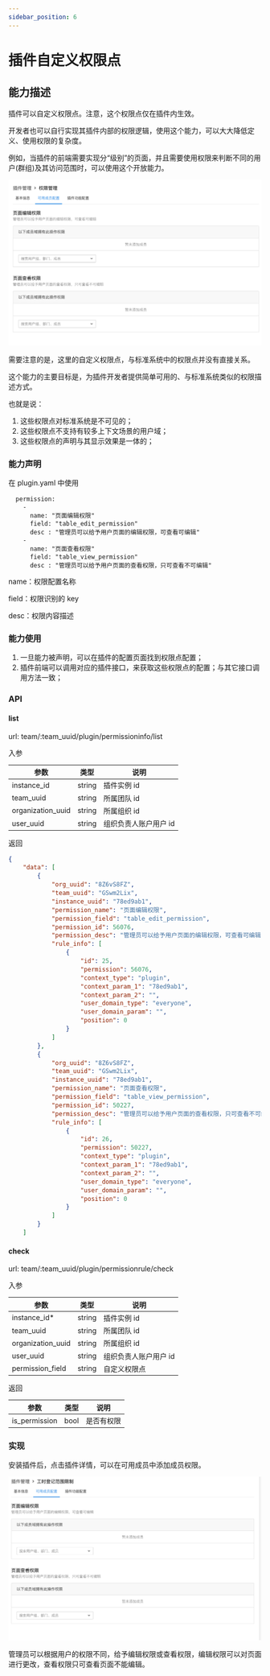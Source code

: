 ```yaml
---
sidebar_position: 6
---
```


# 插件自定义权限点

## 能力描述

插件可以自定义权限点。注意，这个权限点仅在插件内生效。

开发者也可以自行实现其插件内部的权限逻辑，使用这个能力，可以大大降低定义、使用权限的复杂度。

例如，当插件的前端需要实现分“级别”的页面，并且需要使用权限来判断不同的用户(群组)及其访问范围时，可以使用这个开放能力。

![image](index1.jpg)

需要注意的是，这里的自定义权限点，与标准系统中的权限点并没有直接关系。

这个能力的主要目标是，为插件开发者提供简单可用的、与标准系统类似的权限描述方式。

也就是说：

1. 这些权限点对标准系统是不可见的；
2. 这些权限点不支持有较多上下文场景的用户域；
3. 这些权限点的声明与其显示效果是一体的；

### 能力声明

在 plugin.yaml 中使用

```Plain Text
  permission:
    -
      name: "页面编辑权限"
      field: "table_edit_permission"
      desc : "管理员可以给予用户页面的编辑权限，可查看可编辑"
    -
      name: "页面查看权限"
      field: "table_view_permission"
      desc : "管理员可以给予用户页面的查看权限，只可查看不可编辑"
```

name：权限配置名称

field：权限识别的 key

desc：权限内容描述

### 能力使用

1. 一旦能力被声明，可以在插件的配置页面找到权限点配置；
2. 插件前端可以调用对应的插件接口，来获取这些权限点的配置；与其它接口调用方法一致；

### API

#### list

url: team/:team_uuid/plugin/permissioninfo/list

入参

| 参数              | 类型   | 说明                  |
| ----------------- | ------ | --------------------- |
| instance_id       | string | 插件实例 id           |
| team_uuid         | string | 所属团队 id           |
| organization_uuid | string | 所属组织 id           |
| user_uuid         | string | 组织负责人账户用户 id |

返回

```json
{
    "data": [
        {
            "org_uuid": "8Z6vS8FZ",
            "team_uuid": "GSwm2Lix",
            "instance_uuid": "78ed9ab1",
            "permission_name": "页面编辑权限",
            "permission_field": "table_edit_permission",
            "permission_id": 56076,
            "permission_desc": "管理员可以给予用户页面的编辑权限，可查看可编辑",
            "rule_info": [
                {
                    "id": 25,
                    "permission": 56076,
                    "context_type": "plugin",
                    "context_param_1": "78ed9ab1",
                    "context_param_2": "",
                    "user_domain_type": "everyone",
                    "user_domain_param": "",
                    "position": 0
                }
            ]
        },
        {
            "org_uuid": "8Z6vS8FZ",
            "team_uuid": "GSwm2Lix",
            "instance_uuid": "78ed9ab1",
            "permission_name": "页面查看权限",
            "permission_field": "table_view_permission",
            "permission_id": 50227,
            "permission_desc": "管理员可以给予用户页面的查看权限，只可查看不可编辑",
            "rule_info": [
                {
                    "id": 26,
                    "permission": 50227,
                    "context_type": "plugin",
                    "context_param_1": "78ed9ab1",
                    "context_param_2": "",
                    "user_domain_type": "everyone",
                    "user_domain_param": "",
                    "position": 0
                }
            ]
        }
    ]

```

#### check

url: team/:team_uuid/plugin/permissionrule/check

入参

| 参数              | 类型   | 说明                  |
| ----------------- | ------ | --------------------- |
| instance_id\*     | string | 插件实例 id           |
| team_uuid         | string | 所属团队 id           |
| organization_uuid | string | 所属组织 id           |
| user_uuid         | string | 组织负责人账户用户 id |
| permission_field  | string | 自定义权限点          |

返回

| 参数          | 类型 | 说明       |
| ------------- | ---- | ---------- |
| is_permission | bool | 是否有权限 |

### 实现

安装插件后，点击插件详情，可以在可用成员中添加成员权限。

![image](index2.jpg)

管理员可以根据用户的权限不同，给予编辑权限或查看权限，编辑权限可以对页面进行更改，查看权限只可查看页面不能编辑。

####
